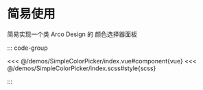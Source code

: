 # 简易使用

简易实现一个类 Arco Design 的 颜色选择器面板

<script setup lang="ts">
import SimpleColorPicker from '/demos/SimpleColorPicker/index.vue'

</script>

<div class="bg-$vp-c-brand-1 rounded-md p-40px flex-1 min-h-0 flex justify-center items-center shadow mt-10px">
    <SimpleColorPicker class="bg-$vp-c-bg"/>
</div>

::: code-group

<<< @/demos/SimpleColorPicker/index.vue#component{vue}
<<< @/demos/SimpleColorPicker/index.scss#style{scss}

:::
